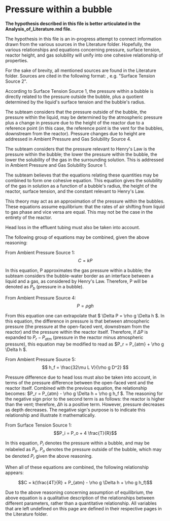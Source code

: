 # Pressure within a bubble

**The hypothesis described in this file is better articulated in the Analysis_of_Literature.md file.**

The hypothesis in this file is an in-progress attempt to connect information drawn from the various sources in the Literature folder. Hopefully, the various relationships and equations concerning pressure, surface tension, reactor height, and gas solubility will unify into one cohesive relationship of properties.

For the sake of brevity, all mentioned sources are found in the Literature folder. Sources are cited in the following format: <Page> <Source>, e.g. "Surface Tension Source 2".

According to Surface Tension Source 1, the pressure within a bubble is directly related to the pressure outside the bubble, plus a quotient determined by the liquid's surface tension and the bubble's radius.

The subteam considers that the pressure outside of the bubble, the pressure within the liquid, may be determined by the atmospheric pressure plus a change in pressure due to the height of the reactor due to a reference point (in this case, the reference point is the vent for the bubbles, downstream from the reactor). Pressure changes due to height are addressed in Ambient Pressure and Gas Solubility Source 4.

The subteam considers that the pressure relevant to Henry's Law is the pressure within the bubble; the lower the pressure within the bubble, the lower the solubility of the gas in the surrounding solution. This is addressed in Ambient Pressure and Gas Solubility Source 1.

The subteam believes that the equations relating these quantities may be combined to form one cohesive equation. This equation gives the solubility of the gas in solution as a function of a bubble's radius, the height of the reactor, surface tension, and the constant relevant to Henry's Law.

This theory may act as an approximation of the pressure within the bubbles. These equations assume equilibrium: that the rates of air shifting from liquid to gas phase and vice versa are equal. This may not be the case in the entirety of the reactor.

Head loss in the effluent tubing must also be taken into account.

The following group of equations may be combined, given the above reasoning:

From Ambient Pressure Source 1:
$$C = k P $$

In this equation, P approximates the gas pressure within a bubble; the subteam considers the bubble-water border as an interface between a liquid and a gas, as considered by Henry's Law. Therefore, P will be denoted as $P_b$ (pressure in a bubble).

From Ambient Pressure Source 4:
$$ P = \rho g h $$

From this equation one can extrapolate that $ \Delta P = \rho g \Delta h $. In this equation, the difference in pressure is that between atmospheric pressure (the pressure at the open-faced vent, downstream from the reactor) and the pressure within the reactor itself. Therefore, if $\Delta P$ is expanded to $P_r - P_{atm}$ (pressure in the reactor minus atmospheric pressure), this equation may be modified to read as $P_r = P_{atm} + \rho g \Delta h $.


From Ambient Pressure Source 5:
$$ h_f = \frac{32\mu L V}{\rho g D^2} $$

Pressure difference due to head loss must also be taken into account, in terms of the pressure difference between the open-faced vent and the reactor itself. Combined with the previous equation, the relationship becomes: $P_r = P_{atm} - \rho g \Delta h +  \rho g h_f $. The reasoning for the negative sign prior to the second term is as follows: the reactor is higher than the vent; therefore, $\Delta h$ is a positive term. However, pressure decreases as depth decreases. The negative sign's purpose is to indicate this relationship and illustrate it mathematically.  

From Surface Tension Source 1:
$$P_i = P_o + 4 \frac{T}{R}$$

In this equation, $P_i$ denotes the pressure within a bubble, and may be relabeled as $P_b$. $P_o$ denotes the pressure outside of the bubble, which may be denoted $P_r$ given the above reasoning.

When all of these equations are combined, the following relationship appears:

$$C = k(\frac{4T}{R} + P_{atm} - \rho g \Delta h +  \rho g h_f)$$

Due to the above reasoning concerning assumption of equilibrium, the above equation is a qualitative description of the relationships between different parameters, rather than a quantitative relationship. All variables that are left undefined on this page are defined in their respective pages in the Literature folder.
